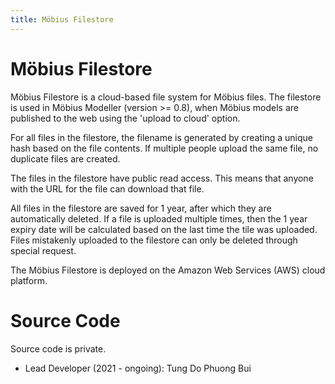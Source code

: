```yaml
---
title: Möbius Filestore
---
```

# Möbius Filestore

Möbius Filestore is a cloud-based file system for Möbius files. The filestore is used in Möbius
Modeller (version >= 0.8), when Möbius models are published to the web using the 'upload to cloud'
option.

For all files in the filestore, the filename is generated by creating a unique hash based on the
file contents. If multiple people upload the same file, no duplicate files are created.

The files in the filestore have public read access. This means that anyone with the URL for the
file can download that file. 

All files in the filestore are saved for 1 year, after which they are automatically deleted. If a
file is uploaded multiple times, then the 1 year expiry date will be calculated based on the last
time the tile was uploaded. Files mistakenly uploaded to the filestore can only be deleted through
special request.

The Möbius Filestore is deployed on the Amazon Web Services (AWS) cloud platform.

# Source Code

Source code is private.

- Lead Developer (2021 - ongoing): Tung Do Phuong Bui




